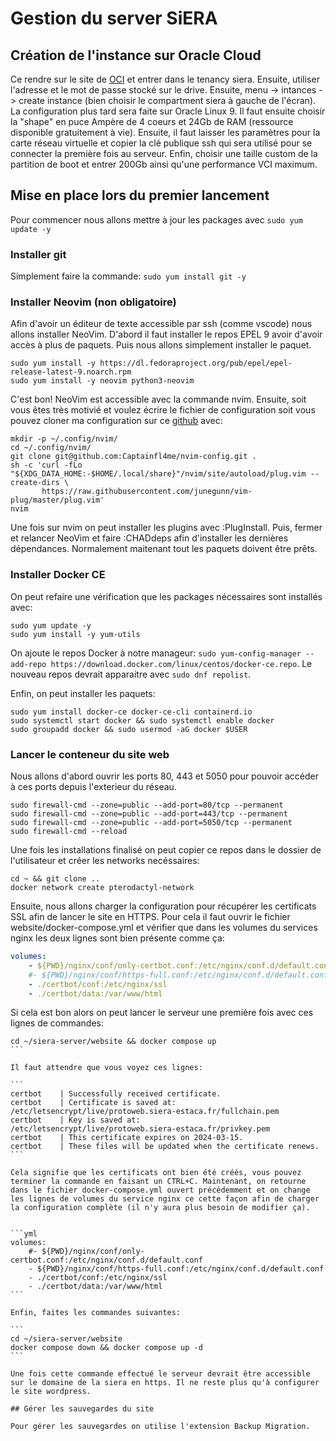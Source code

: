 # Gestion du server SiERA

## Création de l'instance sur Oracle Cloud

Ce rendre sur le site de [OCI](https://www.oracle.com/cloud/sign-in.html) et entrer dans le tenancy siera. Ensuite, utiliser l'adresse et le mot de passe stocké sur le drive. Ensuite, menu -> intances -> create instance (bien choisir le compartment siera à gauche de l'écran). La configuration plus tard sera faite sur Oracle Linux 9. Il faut ensuite choisir la "shape" en puce Ampère de 4 coeurs et 24Gb de RAM (ressource disponible gratuitement à vie). Ensuite, il faut laisser les paramètres pour la carte réseau virtuelle et copier la clé publique ssh qui sera utilisé pour se connecter la première fois au serveur. Enfin, choisir une taille custom de la partition de boot et entrer 200Gb ainsi qu'une performance VCI maximum.

## Mise en place lors du premier lancement

Pour commencer nous allons mettre à jour les packages avec ```sudo yum update -y```

### Installer git

Simplement faire la commande: ```sudo yum install git -y```

### Installer Neovim (non obligatoire)

Afin d'avoir un éditeur de texte accessible par ssh (comme vscode) nous allons installer NeoVim. D'abord il faut installer le repos EPEL 9 avoir d'avoir accès à plus de paquets. Puis nous allons simplement installer le paquet.

```
sudo yum install -y https://dl.fedoraproject.org/pub/epel/epel-release-latest-9.noarch.rpm
sudo yum install -y neovim python3-neovim
```

C'est bon! NeoVim est accessible avec la commande nvim. Ensuite, soit vous êtes très motivié et voulez écrire le fichier de configuration soit vous pouvez cloner ma configuration sur ce [github]() avec:

```
mkdir -p ~/.config/nvim/
cd ~/.config/nvim/
git clone git@github.com:Captainfl4me/nvim-config.git .
sh -c 'curl -fLo "${XDG_DATA_HOME:-$HOME/.local/share}"/nvim/site/autoload/plug.vim --create-dirs \
       https://raw.githubusercontent.com/junegunn/vim-plug/master/plug.vim'
nvim
```
Une fois sur nvim on peut installer les plugins avec :PlugInstall. Puis, fermer et relancer NeoVim et faire :CHADdeps afin d'installer les dernières dépendances. Normalement maitenant tout les paquets doivent être prêts.

### Installer Docker CE

On peut refaire une vérification que les packages nécessaires sont installés avec:

```
sudo yum update -y
sudo yum install -y yum-utils
```

On ajoute le repos Docker à notre manageur: ```sudo yum-config-manager --add-repo https://download.docker.com/linux/centos/docker-ce.repo```. Le nouveau repos devrait apparaitre avec ```sudo dnf repolist```.

Enfin, on peut installer les paquets:

```
sudo yum install docker-ce docker-ce-cli containerd.io
sudo systemctl start docker && sudo systemctl enable docker
sudo groupadd docker && sudo usermod -aG docker $USER
```

### Lancer le conteneur du site web

Nous allons d'abord ouvrir les ports 80, 443 et 5050 pour pouvoir accéder à ces ports depuis l'exterieur du réseau.

```
sudo firewall-cmd --zone=public --add-port=80/tcp --permanent
sudo firewall-cmd --zone=public --add-port=443/tcp --permanent
sudo firewall-cmd --zone=public --add-port=5050/tcp --permanent
sudo firewall-cmd --reload
```

Une fois les installations finalisé on peut copier ce repos dans le dossier de l'utilisateur et créer les networks necéssaires:

```
cd ~ && git clone ..
docker network create pterodactyl-network
```

Ensuite, nous allons charger la configuration pour récupérer les certificats SSL afin de lancer le site en HTTPS. Pour cela il faut ouvrir le fichier website/docker-compose.yml et vérifier que dans les volumes du services nginx les deux lignes sont bien présente comme ça: 

```yml
volumes:
	- ${PWD}/nginx/conf/only-certbot.conf:/etc/nginx/conf.d/default.conf
	#- ${PWD}/nginx/conf/https-full.conf:/etc/nginx/conf.d/default.conf
	- ./certbot/conf:/etc/nginx/ssl
	- ./certbot/data:/var/www/html
```

Si cela est bon alors on peut lancer le serveur une première fois avec ces lignes de commandes:

````
cd ~/siera-server/website && docker compose up
```

Il faut attendre que vous voyez ces lignes:

```
certbot    | Successfully received certificate.
certbot    | Certificate is saved at: /etc/letsencrypt/live/protoweb.siera-estaca.fr/fullchain.pem
certbot    | Key is saved at:         /etc/letsencrypt/live/protoweb.siera-estaca.fr/privkey.pem
certbot    | This certificate expires on 2024-03-15.
certbot    | These files will be updated when the certificate renews.
```

Cela signifie que les certificats ont bien été créés, vous pouvez terminer la commande en faisant un CTRL+C. Maintenant, on retourne dans le fichier docker-compose.yml ouvert précédemment et on change les lignes de volumes du service nginx ce cette façon afin de charger la configuration complète (il n'y aura plus besoin de modifier ça).


```yml
volumes:
	#- ${PWD}/nginx/conf/only-certbot.conf:/etc/nginx/conf.d/default.conf
	- ${PWD}/nginx/conf/https-full.conf:/etc/nginx/conf.d/default.conf
	- ./certbot/conf:/etc/nginx/ssl
	- ./certbot/data:/var/www/html
```

Enfin, faites les commandes suivantes:

```
cd ~/siera-server/website
docker compose down && docker compose up -d
```

Une fois cette commande effectué le serveur devrait être accessible sur le domaine de la siera en https. Il ne reste plus qu'à configurer le site wordpress.

## Gérer les sauvegardes du site

Pour gérer les sauvegardes on utilise l'extension Backup Migration.
